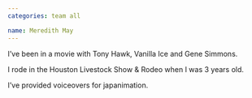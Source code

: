 ```yaml
---
categories: team all

name: Meredith May
---
```


I’ve been in a movie with Tony Hawk, Vanilla Ice and Gene Simmons.

I rode in the Houston Livestock Show & Rodeo when I was 3 years old.

I’ve provided voiceovers for japanimation.